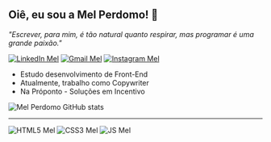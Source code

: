 ## Oiê, eu sou a Mel Perdomo! 🖖
_"Escrever, para mim, é tão natural quanto respirar, mas programar é uma grande paixão."_


[![LinkedIn Mel](https://camo.githubusercontent.com/1fb28218088b45b065a7445cafa9d5f027a657f17cb4f8b3a9472b1f59952949/68747470733a2f2f696d672e736869656c64732e696f2f62616467652f2d4c696e6b6564496e2d2532333030373742353f7374796c653d666f722d7468652d6261646765266c6f676f3d6c696e6b6564696e266c6f676f436f6c6f723d7768697465)](https://www.linkedin.com/in/melissa-perdomo/)
[![Gmail Mel](https://camo.githubusercontent.com/3f3a28cce40a1f01e5420a4d35b62542b0d78e38f03fbb75746873b8b68a58df/68747470733a2f2f696d672e736869656c64732e696f2f62616467652f2d476d61696c2d2532333333333f7374796c653d666f722d7468652d6261646765266c6f676f3d676d61696c266c6f676f436f6c6f723d7768697465)](mailto:melissameira92@gmail.com)
[![Instagram Mel](https://camo.githubusercontent.com/5fe8416cd5ba128163da401b036070cff85f0004eda8aa86575aaa1e93b1b5af/68747470733a2f2f696d672e736869656c64732e696f2f62616467652f2d496e7374616772616d2d2532334534343035463f7374796c653d666f722d7468652d6261646765266c6f676f3d696e7374616772616d266c6f676f436f6c6f723d7768697465)](https://www.instagram.com/amelperdomo/)


* Estudo desenvolvimento de Front-End
* Atualmente, trabalho como Copywriter
* Na Próponto - Soluções em Incentivo


![Mel Perdomo GitHub stats](https://github-readme-stats.vercel.app/api?username=melperdomo&show_icons=true&theme=onedark)

***
![HTML5 Mel](https://img.shields.io/badge/HTML5-E34F26?style=for-the-badge&logo=html5&logoColor=white)
![CSS3 Mel](https://img.shields.io/badge/CSS3-1572B6?style=for-the-badge&logo=css3&logoColor=white)
![JS Mel](https://img.shields.io/badge/JavaScript-323330?style=for-the-badge&logo=javascript&logoColor=F7DF1E)

<!--
**melperdomo/melperdomo** is a ✨ _special_ ✨ repository because its `README.md` (this file) appears on your GitHub profile.

Here are some ideas to get you started:

- 🔭 I’m currently working on ...
- 🌱 I’m currently learning ...
- 👯 I’m looking to collaborate on ...
- 🤔 I’m looking for help with ...
- 💬 Ask me about ...
- 📫 How to reach me: ...
- 😄 Pronouns: ...
- ⚡ Fun fact: ...
-->
